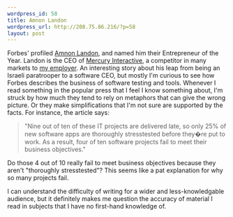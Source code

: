 ```yaml
--- 
wordpress_id: 58
title: Amnon Landon
wordpress_url: http://208.75.86.216/?p=58
layout: post
---
```

Forbes' profiled <a href="http://www.mercuryinteractive.com/pdf/company/forbes_amnon_eoty1003.pdf">Amnon Landon</a>, and named him their Entrepreneur of the Year. Landon is the CEO of <a href="http://www.mercuryinteractive.com">Mercury Interactive</a>, a competitor in many markets to <a href="http://www.rational.com">my employer</a>. An interesting story about his leap from being an Israeli paratrooper to a software CEO, but mostly I'm curious to see how Forbes describes the business of software testing and tools. Whenever I read something in the popular press that I feel I know something about, I'm struck by how much they tend to rely on metaphors that can give the wrong picture. Or they make simplifications that I'm not sure are supported by the facts. For instance, the article says:

<blockquote>"Nine out of ten of these IT projects are delivered late, so only 25% of new software apps are thoroughly stresstested before they�re put to work. As a result, four of ten software projects fail to meet their business objectives."</blockquote>

Do those 4 out of 10 really fail to meet business objectives because they aren't "thoroughly stresstested"? This seems like a pat explanation for why so many projects fail. 

I can understand the difficulty of writing for a wider and less-knowledgable audience, but it definitely makes me question the accuracy of material I read in subjects that I have no first-hand knowledge of.
